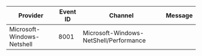 Provider                    |  Event ID  |  Channel                                 |  Message
----------------------------|------------|------------------------------------------|---------
Microsoft-Windows-Netshell  |  8001      |  Microsoft-Windows-NetShell/Performance  |